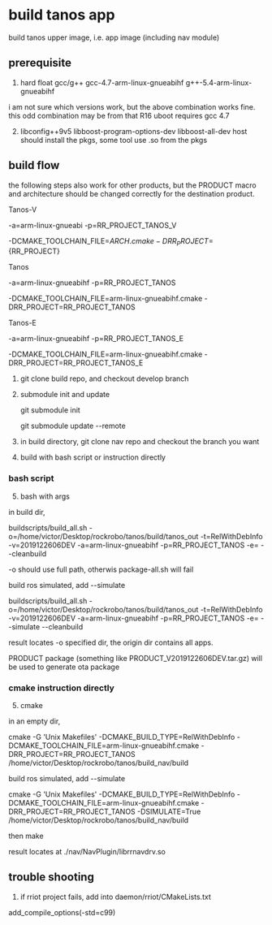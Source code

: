 # build tanos app

build tanos upper image, i.e. app image (including nav module)

## prerequisite
1. hard float gcc/g++
	gcc-4.7-arm-linux-gnueabihf
	g++-5.4-arm-linux-gnueabihf

 i am not sure which versions work, but the above combination works fine.
 this odd combination may be from that R16 uboot requires gcc 4.7

2. libconfig++9v5 libboost-program-options-dev libboost-all-dev
 host should install the pkgs, some tool use .so from the pkgs

## build flow

the following steps also work for other products, but the PRODUCT macro and architecture should be changed correctly for the destination product.

Tanos-V

-a=arm-linux-gnueabi -p=RR_PROJECT_TANOS_V

-DCMAKE_TOOLCHAIN_FILE=${ARCH}.cmake -DRR_PROJECT=${RR_PROJECT}


Tanos

-a=arm-linux-gnueabihf -p=RR_PROJECT_TANOS

-DCMAKE_TOOLCHAIN_FILE=arm-linux-gnueabihf.cmake -DRR_PROJECT=RR_PROJECT_TANOS

Tanos-E

-a=arm-linux-gnueabihf -p=RR_PROJECT_TANOS_E

-DCMAKE_TOOLCHAIN_FILE=arm-linux-gnueabihf.cmake -DRR_PROJECT=RR_PROJECT_TANOS_E


1.  git clone build repo, and checkout develop branch 

2.  submodule init and update

    git submodule init
    
    git submodule update --remote

3.  in build directory, git clone nav repo and checkout the branch you want

4.  build with bash script or instruction directly

### bash script

5. bash with args  

in build dir,

buildscripts/build_all.sh -o=/home/victor/Desktop/rockrobo/tanos/build/tanos_out -t=RelWithDebInfo -v=2019122606DEV -a=arm-linux-gnueabihf -p=RR_PROJECT_TANOS -e= --cleanbuild

-o should use full path, otherwis package-all.sh will fail


build ros simulated, add --simulate

buildscripts/build_all.sh -o=/home/victor/Desktop/rockrobo/tanos/build/tanos_out -t=RelWithDebInfo -v=2019122606DEV -a=arm-linux-gnueabihf -p=RR_PROJECT_TANOS -e= --simulate --cleanbuild 


result locates -o specified dir, the origin dir contains all apps.

PRODUCT package (something like PRODUCT_V2019122606DEV.tar.gz) will be used to generate ota package


### cmake instruction directly

5. cmake

in an empty dir,

cmake -G 'Unix Makefiles' -DCMAKE_BUILD_TYPE=RelWithDebInfo -DCMAKE_TOOLCHAIN_FILE=arm-linux-gnueabihf.cmake -DRR_PROJECT=RR_PROJECT_TANOS /home/victor/Desktop/rockrobo/tanos/build_nav/build

build ros simulated, add --simulate

cmake -G 'Unix Makefiles' -DCMAKE_BUILD_TYPE=RelWithDebInfo -DCMAKE_TOOLCHAIN_FILE=arm-linux-gnueabihf.cmake -DRR_PROJECT=RR_PROJECT_TANOS -DSIMULATE=True /home/victor/Desktop/rockrobo/tanos/build_nav/build

then 
make

result locates at
./nav/NavPlugin/librrnavdrv.so


## trouble shooting

1. if rriot project fails, add into daemon/rriot/CMakeLists.txt

add_compile_options(-std=c99)

